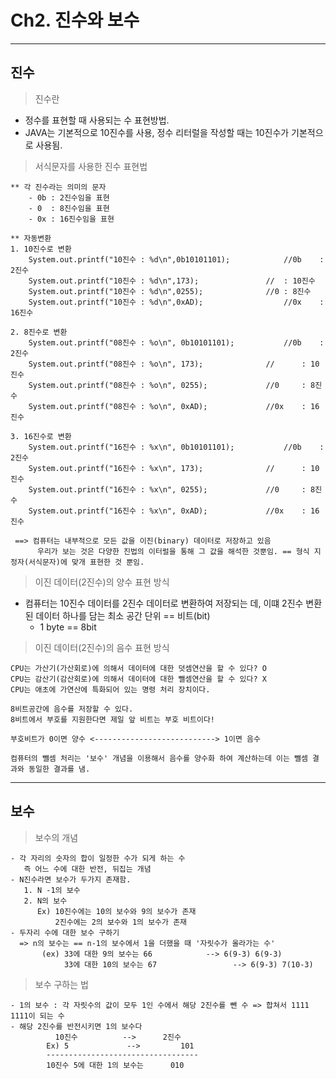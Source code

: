 # Ch2. 진수와 보수
---
진수
---
> 진수란<br>
- 정수를 표현할 때 사용되는 수 표현방법.
- JAVA는 기본적으로 10진수를 사용, 정수 리터럴을 작성할 때는 10진수가 기본적으로 사용됨.
> 서식문자를 사용한 진수 표현법<br>
```
** 각 진수라는 의미의 문자
    - 0b : 2진수임을 표현
    - 0  : 8진수임을 표현
    - 0x : 16진수임을 표현

** 자동변환
1. 10진수로 변환
    System.out.printf("10진수 : %d\n",0b10101101);			//0b	: 2진수
    System.out.printf("10진수 : %d\n",173);				//	: 10진수
    System.out.printf("10진수 : %d\n",0255);				//0	: 8진수
    System.out.printf("10진수 : %d\n",0xAD);			        //0x	: 16진수

2. 8진수로 변환
    System.out.printf("08진수 : %o\n", 0b10101101);			//0b	: 2진수
    System.out.printf("08진수 : %o\n", 173);				//  	: 10진수
    System.out.printf("08진수 : %o\n", 0255);				//0 	: 8진수
    System.out.printf("08진수 : %o\n", 0xAD);				//0x	: 16진수
        
3. 16진수로 변환
    System.out.printf("16진수 : %x\n", 0b10101101);			//0b	: 2진수
    System.out.printf("16진수 : %x\n", 173);				//  	: 10진수
    System.out.printf("16진수 : %x\n", 0255);				//0 	: 8진수
    System.out.printf("16진수 : %x\n", 0xAD);				//0x	: 16진수

 ==> 컴퓨터는 내부적으로 모든 값을 이진(binary) 데이터로 저장하고 있음
      우리가 보는 것은 다양한 진법의 이터럴을 통해 그 값을 해석한 것뿐임. == 형식 지정자(서식문자)에 맞개 표현한 것 뿐임.
```
> 이진 데이터(2진수)의 양수 표현 방식<br>
- 컴퓨터는 10진수 데이터를 2진수 데이터로 변환하여 저장되는 데, 이떄 2진수 변환된 데이터 하나를 담는 최소 공간 단위 == 비트(bit)
    * 1 byte == 8bit
> 이진 데이터(2진수)의 음수 표현 방식<br>
```
CPU는 가산기(가산회로)에 의해서 데이터에 대한 덧셈연산을 할 수 있다? O
CPU는 감산기(감산회로)에 의해서 데이터에 대한 뺄셈연산을 할 수 있다? X
CPU는 애초에 가연산에 특화되어 있는 명령 처리 장치이다.
        
8비트공간에 음수를 저장할 수 있다.
8비트에서 부호를 지원한다면 제일 앞 비트는 부호 비트이다!
        
부호비트가 0이면 양수 <---------------------------> 1이면 음수
        
컴퓨터의 뺄셈 처리는 '보수' 개념을 이용해서 음수를 양수화 하여 계산하는데 이는 뺄셈 결과와 동일한 결과를 냄.
```
---
보수
---
> 보수의 개념<br>
```
- 각 자리의 숫자의 합이 일정한 수가 되게 하는 수
   즉 어느 수에 대한 반전, 뒤집는 개념
- N진수라면 보수가 두가지 존재함.
   1. N -1의 보수
   2. N의 보수
      Ex) 10진수에는 10의 보수와 9의 보수가 존재
          2진수에는 2의 보수와 1의 보수가 존재
- 두자리 수에 대한 보수 구하기
  => n의 보수는 == n-1의 보수에서 1을 더했을 때 '자릿수가 올라가는 수'
       (ex) 33에 대한 9의 보수는 66		    --> 6(9-3) 6(9-3)
            33에 대한 10의 보수는 67                 --> 6(9-3) 7(10-3)
```
> 보수 구하는 법<br>
```
- 1의 보수 : 각 자릿수의 값이 모두 1인 수에서 해당 2진수를 뺀 수 => 합쳐서 1111 1111이 되는 수
- 해당 2진수를 반전시키면 1의 보수다
          10진수          -->	     2진수
        Ex) 5	          -->	      101
        ----------------------------------
        10진수 5에 대한 1의 보수는      010
```





